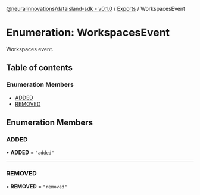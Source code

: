 [@neuralinnovations/dataisland-sdk - v0.1.0](../../README.md) / [Exports](../modules.md) / WorkspacesEvent

# Enumeration: WorkspacesEvent

Workspaces event.

## Table of contents

### Enumeration Members

- [ADDED](WorkspacesEvent.md#added)
- [REMOVED](WorkspacesEvent.md#removed)

## Enumeration Members

### ADDED

• **ADDED** = ``"added"``

___

### REMOVED

• **REMOVED** = ``"removed"``
